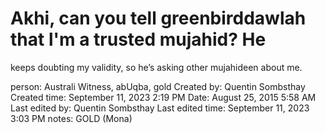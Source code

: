 # Akhi, can you tell greenbirddawlah that l'm a trusted mujahid? He
keeps doubting my validity, so he’s asking other mujahideen about me.

person: Australi Witness, abUqba, gold
Created by: Quentin Sombsthay
Created time: September 11, 2023 2:19 PM
Date: August 25, 2015 5:58 AM
Last edited by: Quentin Sombsthay
Last edited time: September 11, 2023 3:03 PM
notes: GOLD (Mona)